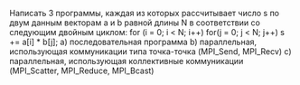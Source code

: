 Написать 3 программы, каждая из которых рассчитывает число s по двум данным векторам a и b равной длины N в соответствии со следующим двойным циклом:
for (i = 0; i < N; i++)
    for(j = 0; j < N; j++)
        s += a[i] * b[j];
a) последовательная программа
b) параллельная, использующая коммуникации типа точка-точка (MPI_Send, MPI_Recv)
c) параллельная, использующая коллективные коммуникации (MPI_Scatter, MPI_Reduce, MPI_Bcast)
